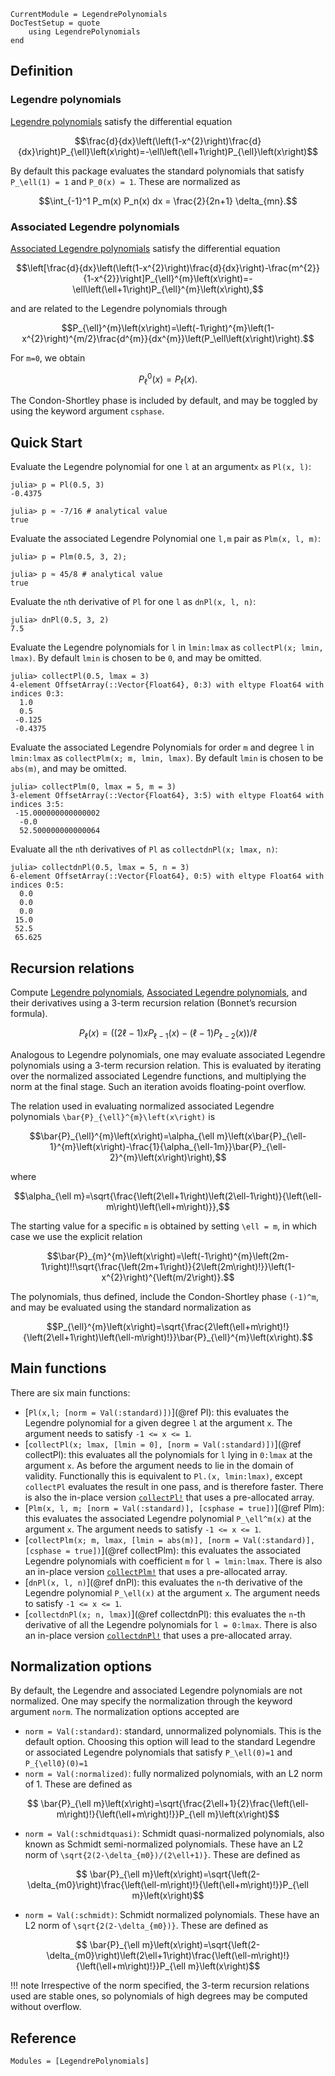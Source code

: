 ```@meta
CurrentModule = LegendrePolynomials
DocTestSetup = quote
    using LegendrePolynomials
end
```

## Definition

### Legendre polynomials

[Legendre polynomials](https://en.wikipedia.org/wiki/Legendre_polynomials) satisfy the differential equation

```math
\frac{d}{dx}\left(\left(1-x^{2}\right)\frac{d}{dx}\right)P_{\ell}\left(x\right)=-\ell\left(\ell+1\right)P_{\ell}\left(x\right)
```

By default this package evaluates the standard polynomials that satisfy ``P_\ell(1) = 1`` and ``P_0(x) = 1``. These are normalized as

```math
\int_{-1}^1 P_m(x) P_n(x) dx = \frac{2}{2n+1} \delta_{mn}.
```

### Associated Legendre polynomials

[Associated Legendre polynomials](https://en.wikipedia.org/wiki/Associated_Legendre_polynomials) satisfy the differential equation

```math
\left[\frac{d}{dx}\left(\left(1-x^{2}\right)\frac{d}{dx}\right)-\frac{m^{2}}{1-x^{2}}\right]P_{\ell}^{m}\left(x\right)=-\ell\left(\ell+1\right)P_{\ell}^{m}\left(x\right),
```

and are related to the Legendre polynomials through

```math
P_{\ell}^{m}\left(x\right)=\left(-1\right)^{m}\left(1-x^{2}\right)^{m/2}\frac{d^{m}}{dx^{m}}\left(P_\ell\left(x\right)\right).
```

For ``m=0``, we obtain

```math
P_{\ell}^{0}\left(x\right)=P_\ell\left(x\right).
```

The Condon-Shortley phase is included by default, and may be toggled by using the keyword argument `csphase`.

## Quick Start

Evaluate the Legendre polynomial for one `l` at an argument`x` as `Pl(x, l)`:

```jldoctest
julia> p = Pl(0.5, 3)
-0.4375

julia> p ≈ -7/16 # analytical value
true
```

Evaluate the associated Legendre Polynomial one `l,m` pair as `Plm(x, l, m)`:

```jldoctest
julia> p = Plm(0.5, 3, 2);

julia> p ≈ 45/8 # analytical value
true
```

Evaluate the `n`th derivative of `Pl` for one `l` as `dnPl(x, l, n)`:

```jldoctest
julia> dnPl(0.5, 3, 2)
7.5
```

Evaluate the Legendre polynomials for `l` in `lmin:lmax` as `collectPl(x; lmin, lmax)`.
By default `lmin` is chosen to be `0`, and may be omitted.

```jldoctest
julia> collectPl(0.5, lmax = 3)
4-element OffsetArray(::Vector{Float64}, 0:3) with eltype Float64 with indices 0:3:
  1.0
  0.5
 -0.125
 -0.4375
```

Evaluate the associated Legendre Polynomials for order `m` and degree `l` in `lmin:lmax`
as `collectPlm(x; m, lmin, lmax)`. By default `lmin` is chosen to be `abs(m)`, and may be omitted.

```jldoctest
julia> collectPlm(0, lmax = 5, m = 3)
3-element OffsetArray(::Vector{Float64}, 3:5) with eltype Float64 with indices 3:5:
 -15.000000000000002
  -0.0
  52.500000000000064
```

Evaluate all the `n`th derivatives of `Pl` as `collectdnPl(x; lmax, n)`:

```jldoctest
julia> collectdnPl(0.5, lmax = 5, n = 3)
6-element OffsetArray(::Vector{Float64}, 0:5) with eltype Float64 with indices 0:5:
  0.0
  0.0
  0.0
 15.0
 52.5
 65.625
```

## Recursion relations

Compute [Legendre polynomials](https://en.wikipedia.org/wiki/Legendre_polynomials), [Associated Legendre polynomials](https://en.wikipedia.org/wiki/Associated_Legendre_polynomials), and their derivatives using a 3-term recursion relation (Bonnet’s recursion formula).

```math
P_\ell(x) = \left((2\ell-1) x P_{\ell-1}(x) - (\ell-1)P_{\ell - 2}(x)\right)/\ell
```

Analogous to Legendre polynomials, one may evaluate associated Legendre polynomials using a 3-term recursion relation. This is evaluated by iterating over the normalized associated Legendre functions, and multiplying the norm at the final stage. Such an iteration avoids floating-point overflow.

The relation used in evaluating normalized associated Legendre polynomials ``\bar{P}_{\ell}^{m}\left(x\right)`` is

```math
\bar{P}_{\ell}^{m}\left(x\right)=\alpha_{\ell m}\left(x\bar{P}_{\ell-1}^{m}\left(x\right)-\frac{1}{\alpha_{\ell-1m}}\bar{P}_{\ell-2}^{m}\left(x\right)\right),
```

where
```math
\alpha_{\ell m}=\sqrt{\frac{\left(2\ell+1\right)\left(2\ell-1\right)}{\left(\ell-m\right)\left(\ell+m\right)}},
```

The starting value for a specific ``m`` is obtained by setting ``\ell = m``, in which case we use the explicit relation

```math
\bar{P}_{m}^{m}\left(x\right)=\left(-1\right)^{m}\left(2m-1\right)!!\sqrt{\frac{\left(2m+1\right)}{2\left(2m\right)!}}\left(1-x^{2}\right)^{\left(m/2\right)}.
```

The polynomials, thus defined, include the Condon-Shortley phase ``(-1)^m``, and may be evaluated using the standard normalization as

```math
P_{\ell}^{m}\left(x\right)=\sqrt{\frac{2\left(\ell+m\right)!}{\left(2\ell+1\right)\left(\ell-m\right)!}}\bar{P}_{\ell}^{m}\left(x\right).
```

## Main functions

There are six main functions:

* [`Pl(x,l; [norm = Val(:standard)])`](@ref Pl): this evaluates the Legendre polynomial for a given degree `l` at the argument `x`. The argument needs to satisfy `-1 <= x <= 1`.
* [`collectPl(x; lmax, [lmin = 0], [norm = Val(:standard)])`](@ref collectPl): this evaluates all the polynomials for `l` lying in `0:lmax` at the argument `x`. As before the argument needs to lie in the domain of validity. Functionally this is equivalent to `Pl.(x, lmin:lmax)`, except `collectPl` evaluates the result in one pass, and is therefore faster. There is also the in-place version [`collectPl!`](@ref) that uses a pre-allocated array.
* [`Plm(x, l, m; [norm = Val(:standard)], [csphase = true])`](@ref Plm): this evaluates the associated Legendre polynomial ``P_\ell^m(x)`` at the argument ``x``. The argument needs to satisfy `-1 <= x <= 1`.
* [`collectPlm(x; m, lmax, [lmin = abs(m)], [norm = Val(:standard)], [csphase = true])`](@ref collectPlm): this evaluates the associated Legendre polynomials with coefficient `m` for `l = lmin:lmax`. There is also an in-place version [`collectPlm!`](@ref) that uses a pre-allocated array.
* [`dnPl(x, l, n)`](@ref dnPl): this evaluates the ``n``-th derivative of the Legendre polynomial ``P_\ell(x)`` at the argument ``x``. The argument needs to satisfy `-1 <= x <= 1`.
* [`collectdnPl(x; n, lmax)`](@ref collectdnPl): this evaluates the ``n``-th derivative of all the Legendre polynomials for `l = 0:lmax`. There is also an in-place version [`collectdnPl!`](@ref) that uses a pre-allocated array.

## Normalization options

By default, the Legendre and associated Legendre polynomials are not normalized.
One may specify the normalization through the keyword argument `norm`.
The normalization options accepted are

* `norm = Val(:standard)`: standard, unnormalized polynomials. This is the default option. Choosing this option will lead to the standard Legendre or associated Legendre polynomials that satisfy ``P_\ell(0)=1`` and ``P_{\ell0}(0)=1``
* `norm = Val(:normalized)`: fully normalized polynomials, with an L2 norm of 1. These are defined as
```math
  \bar{P}_{\ell m}\left(x\right)=\sqrt{\frac{2\ell+1}{2}\frac{\left(\ell-m\right)!}{\left(\ell+m\right)!}}P_{\ell m}\left(x\right)
```
* `norm = Val(:schmidtquasi)`: Schmidt quasi-normalized polynomials, also known as Schmidt semi-normalized polynomials. These have an L2 norm of ``\sqrt{2(2-\delta_{m0})/(2\ell+1)}``. These are defined as
```math
  \bar{P}_{\ell m}\left(x\right)=\sqrt{\left(2-\delta_{m0}\right)\frac{\left(\ell-m\right)!}{\left(\ell+m\right)!}}P_{\ell m}\left(x\right)
```
* `norm = Val(:schmidt)`: Schmidt normalized polynomials. These have an L2 norm of ``\sqrt{2(2-\delta_{m0})}``. These are defined as
```math
  \bar{P}_{\ell m}\left(x\right)=\sqrt{\left(2-\delta_{m0}\right)\left(2\ell+1\right)\frac{\left(\ell-m\right)!}{\left(\ell+m\right)!}}P_{\ell m}\left(x\right)
```

!!! note
    Irrespective of the norm specified, the 3-term recursion relations used are stable ones,
    so polynomials of high degrees may be computed without overflow.

## Reference

```@autodocs
Modules = [LegendrePolynomials]
```
